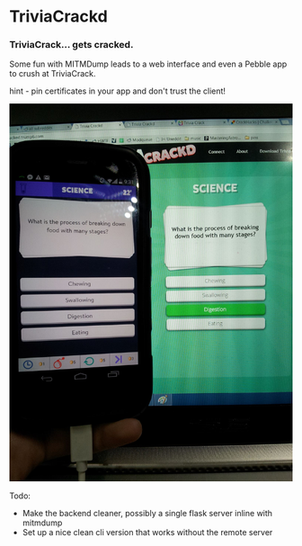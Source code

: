 # TriviaCrackd
### TriviaCrack... gets cracked.

Some fun with MITMDump leads to a web interface and even a Pebble app to crush at TriviaCrack.

hint - pin certificates in your app and don't trust the client!

![images/screenshot.jpg](images/screenshot.jpg)


Todo:

* Make the backend cleaner, possibly a single flask server inline with mitmdump
* Set up a nice clean cli version that works without the remote server
